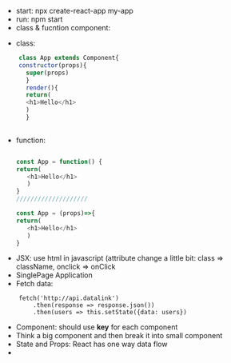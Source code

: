 - start: npx create-react-app my-app
- run:  npm start
- class & fucntion component:
+ class:
```javascript
    class App extends Component{
    constructor(props){
      super(props)
      } 
      render(){
      return(
      <h1>Hello</h1>
      )
      }
     
```
+ function:
   ``` javascript
   
   const App = function() {
   return(
      <h1>Hello</h1>
      )
   }
  ////////////////////
  
  const App = (props)=>{
  return(
      <h1>Hello</h1>
      )
  }
   
   ```
- JSX: use html in javascript (attribute change a little bit: class => className, onclick => onClick
- SinglePage Application
- Fetch data:
```
    fetch('http://api.datalink')
        .then(response => response.json())
        .then(users => this.setState({data: users})
```
- Component: should use **key** for each component
- Think a big component and then break it into small component
- State and Props: React has one way data flow
- 
